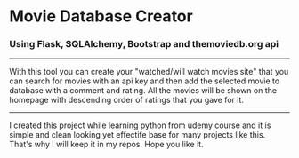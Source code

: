 # Movie Database Creator

### Using Flask, SQLAlchemy, Bootstrap and  themoviedb.org api

---

With this tool you can create your "watched/will watch movies site" that you can search for movies with an api key and then add the selected movie to database with a comment and rating. All the movies will be shown on the homepage with descending order of ratings that you gave for it.

---

I created this project while learning python from udemy course and it is simple and clean looking yet effectife base for many projects like this. That's why I will keep it in my repos. Hope you like it.
